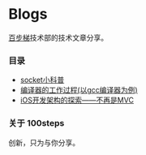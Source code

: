 # Blogs

[百步梯](http://www.100steps.net/)技术部的技术文章分享。

### 目录

* [socket小科普](https://github.com/100steps/Blogs/issues/3)
* [编译器的工作过程(以gcc编译器为例)](https://github.com/100steps/Blogs/issues/2)
* [iOS开发架构的探索——不再是MVC](https://github.com/100steps/Blogs/issues/1)

### 关于 100steps

创新，只为与你分享。
